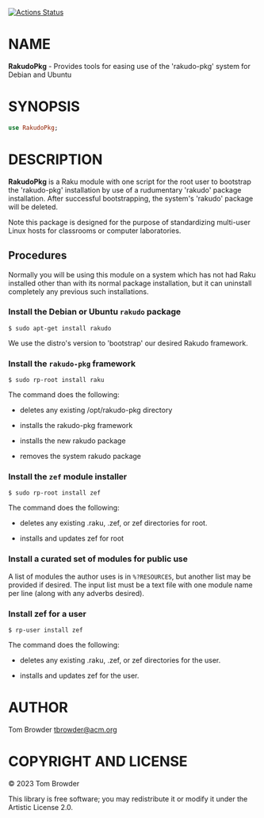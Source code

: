 [![Actions Status](https://github.com/tbrowder/RakudoPkg/actions/workflows/test.yml/badge.svg)](https://github.com/tbrowder/RakudoPkg/actions)

NAME
====

**RakudoPkg** - Provides tools for easing use of the 'rakudo-pkg' system for Debian and Ubuntu

SYNOPSIS
========

```raku
use RakudoPkg;
```

DESCRIPTION
===========

**RakudoPkg** is a Raku module with one script for the root user to bootstrap the 'rakudo-pkg' installation by use of a rudumentary 'rakudo' package installation. After successful bootstrapping, the system's 'rakudo' package will be deleted.

Note this package is designed for the purpose of standardizing multi-user Linux hosts for classrooms or computer laboratories.

Procedures
----------

Normally you will be using this module on a system which has not had Raku installed other than with its normal package installation, but it can uninstall completely any previous such installations.

### Install the Debian or Ubuntu `rakudo` package

    $ sudo apt-get install rakudo

We use the distro's version to 'bootstrap' our desired Rakudo framework.

### Install the `rakudo-pkg` framework

    $ sudo rp-root install raku

The command does the following:

  * deletes any existing /opt/rakudo-pkg directory

  * installs the rakudo-pkg framework

  * installs the new rakudo package

  * removes the system rakudo package

### Install the `zef` module installer

    $ sudo rp-root install zef

The command does the following:

  * deletes any existing .raku, .zef, or zef directories for root.

  * installs and updates zef for root

### Install a curated set of modules for public use

A list of modules the author uses is in `%?RESOURCES`, but another list may be provided if desired. The input list must be a text file with one module name per line (along with any adverbs desired).

### Install zef for a user

    $ rp-user install zef

The command does the following:

  * deletes any existing .raku, .zef, or zef directories for the user.

  * installs and updates zef for the user.

AUTHOR
======

Tom Browder <tbrowder@acm.org>

COPYRIGHT AND LICENSE
=====================

© 2023 Tom Browder

This library is free software; you may redistribute it or modify it under the Artistic License 2.0.

